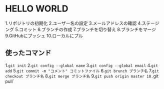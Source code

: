 # HELLO WORLD
1.リポジトリの初期化
2.ユーザー名の設定
3.メールアドレスの確認
4.ステージング
5.コミット
6.ブランチの作成
7.ブランチを切り替え
8.ブランチをマージ
9.GitHubにプッシュ
10.ローカルにプル

## 使ったコマンド

1.`git init`
2.`git config --global name`
3.`git config --global email`
4.`git add`
5.`git commit -m "コメント" コミットファイル`
6.`git brunch ブランチ名`
7.`git checkout ブランチ名`
8.`git merge ブランチ名`
9.`git push origin master
10.`git pull`